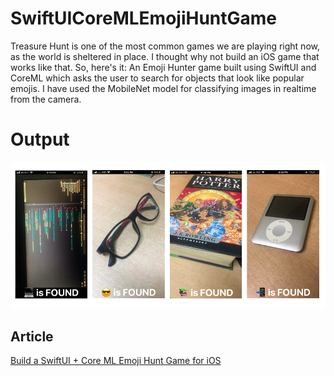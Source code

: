 # SwiftUICoreMLEmojiHuntGame
Treasure Hunt is one of the most common games we are playing right now, as the world is sheltered in place. I thought why not build an iOS game that works like that. 
So, here's it: An Emoji Hunter game built using SwiftUI and CoreML which asks the user to search for objects that look like popular emojis. I have used the MobileNet model for classifying images in realtime from the camera.

# Output
![alt-text](https://github.com/anupamchugh/SwiftUICoreMLEmojiHuntGame/blob/master/swift-coreml-emoji-hunt-screen-grabs.png)

## Article
[Build a SwiftUI + Core ML Emoji Hunt Game for iOS](https://heartbeat.fritz.ai/build-a-swiftui-core-ml-emoji-hunt-game-for-ios-eb4465ec4153)
